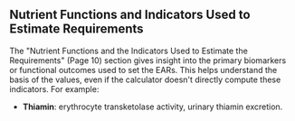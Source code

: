 ## Nutrient Functions and Indicators Used to Estimate Requirements

The "Nutrient Functions and the Indicators Used to Estimate the Requirements" (Page 10) section gives insight into the primary biomarkers or functional outcomes used to set the EARs. This helps understand the basis of the values, even if the calculator doesn't directly compute these indicators. For example:

*   **Thiamin**: erythrocyte transketolase activity, urinary thiamin excretion. 